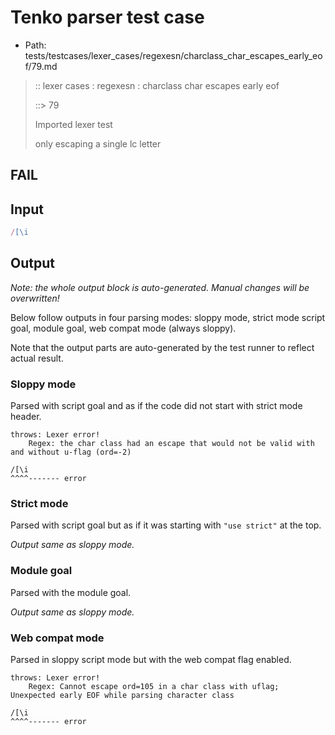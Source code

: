 # Tenko parser test case

- Path: tests/testcases/lexer_cases/regexesn/charclass_char_escapes_early_eof/79.md

> :: lexer cases : regexesn : charclass char escapes early eof
>
> ::> 79
>
> Imported lexer test
>
> only escaping a single lc letter

## FAIL

## Input

`````js
/[\i
`````

## Output

_Note: the whole output block is auto-generated. Manual changes will be overwritten!_

Below follow outputs in four parsing modes: sloppy mode, strict mode script goal, module goal, web compat mode (always sloppy).

Note that the output parts are auto-generated by the test runner to reflect actual result.

### Sloppy mode

Parsed with script goal and as if the code did not start with strict mode header.

`````
throws: Lexer error!
    Regex: the char class had an escape that would not be valid with and without u-flag (ord=-2)

/[\i
^^^^------- error
`````

### Strict mode

Parsed with script goal but as if it was starting with `"use strict"` at the top.

_Output same as sloppy mode._

### Module goal

Parsed with the module goal.

_Output same as sloppy mode._

### Web compat mode

Parsed in sloppy script mode but with the web compat flag enabled.

`````
throws: Lexer error!
    Regex: Cannot escape ord=105 in a char class with uflag; Unexpected early EOF while parsing character class

/[\i
^^^^------- error
`````

